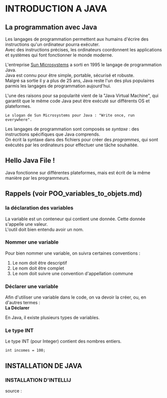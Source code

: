 # INTRODUCTION A JAVA

## La programmation avec Java

Les langages de programmation permettent aux humains d'écrire des instructions qu'un ordinateur pourra exécuter.<br>
Avec des instructions précises, les ordinateurs coordonnent les applications et systèmes qui font fonctionner le monde moderne.<br>

L'entreprise <a href="https://en.wikipedia.org/wiki/Sun_Microsystems">Sun Microsystems</a> a sorti en 1995 le langage de programmation Java.<br>
Java est connu pour être simple, portable, sécurisé et robuste.<br>
Malgré sa sortie il y a plus de 25 ans, Java reste l'un des plus populaires parmis les langages de programmation aujourd'hui.<br>

L'une des raisons pour sa popularité vient de la "Java Virtual Machine", qui garantit que le même code Java peut être exécuté sur différents OS et plateformes.<br>

```
Le slogan de Sun Microsystems pour Java : "Write once, run everywhere".
```

Les langages de programmation sont composés se _syntaxe_ : des instructions spécifiques que Java comprends.<br>
On écrit la syntaxe dans des fichiers pour créer des _programmes_, qui sont exécutés par les ordinateurs pour effectuer une tâche souhaitée.<br>


## Hello Java File !

Java fonctionne sur différentes plateformes, mais est écrit de la même manière par les programmeurs.<br>


## Rappels (voir POO_variables_to_objets.md)

### la déclaration des variables

La variable est un conteneur qui contient une donnée. Cette donnée s'appelle une valeur.<br>
L'outil doit bien entendu avoir un nom.

### Nommer une variable

Pour bien nommer une variable, on suivra certaines conventions :
1. Le nom doit être descriptif
2. Le nom doit être complet
3. Le nom doit suivre une convention d'appellation commune

### Déclarer une variable 

Afin d'utiliser une variable dans le code, on va devoir la créer, ou, en d'autres termes :<br>
**La Déclarer**<br>

En Java, il existe plusieurs types de variables.

### Le type INT

Le type INT (pour Integer) contient des nombres entiers.

`int incomes = 100;`




## INSTALLATION DE JAVA 

### INSTALLATION D'INTELLIJ

source : 